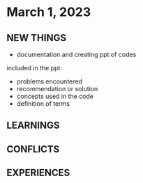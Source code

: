 # March 1, 2023

## NEW THINGS

- documentation and creating ppt of codes

included in the ppt:

- problems encountered
- recommendation or solution
- concepts used in the code
- definition of terms

## LEARNINGS



## CONFLICTS

    

## EXPERIENCES
